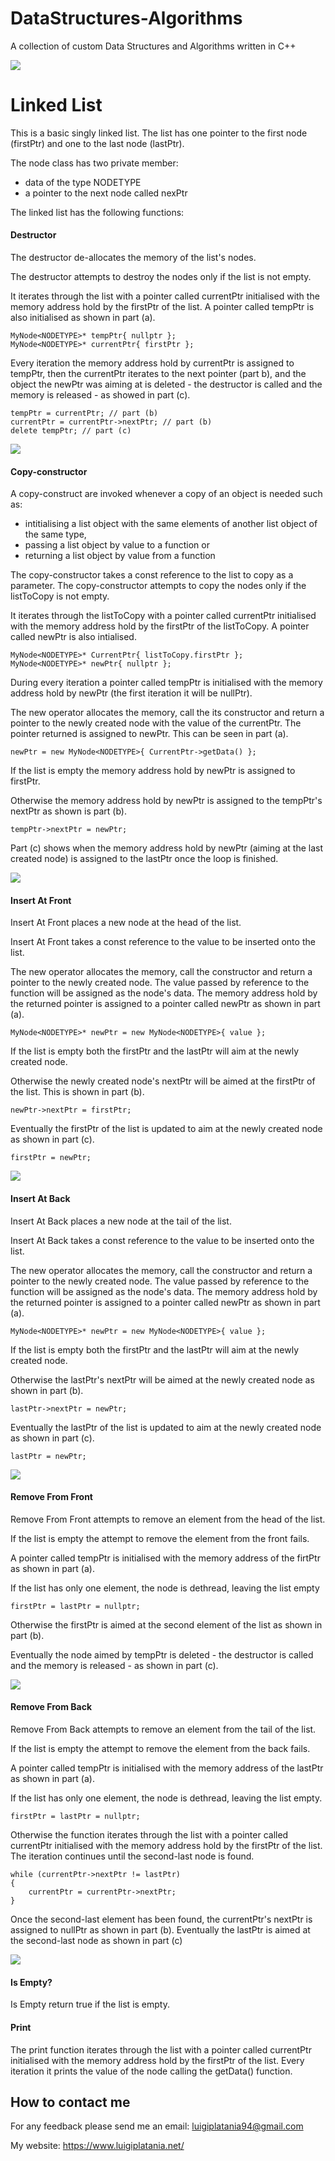 # DataStructures-Algorithms
A collection of custom Data Structures and Algorithms written in C++


![](Documentation/Images/Image01.png)

# Linked List

This is a basic singly linked list.
The list has one pointer to the first node (firstPtr) and one to the last node (lastPtr).

The node class has two private member:
- data of the type NODETYPE
- a pointer to the next node called nexPtr

The linked list has the following functions:

#### Destructor
The destructor de-allocates the memory of the list's nodes.

The destructor attempts to destroy the nodes only if the list is not empty.

It iterates through the list with a pointer called currentPtr initialised with the memory address hold by the firstPtr of the list. 
A pointer called tempPtr is also initialised as shown in part (a).

```
MyNode<NODETYPE>* tempPtr{ nullptr };
MyNode<NODETYPE>* currentPtr{ firstPtr };
```

Every iteration the memory address hold by currentPtr is assigned to tempPtr, then the currentPtr iterates to the next pointer (part b), and the object the newPtr was aiming at is deleted - the destructor is called and the memory is released - as showed in part (c).
```
tempPtr = currentPtr; // part (b)
currentPtr = currentPtr->nextPtr; // part (b)
delete tempPtr; // part (c)
```

![](Documentation/Images/LinkedList/LinkedList_Destructor_2.png)

#### Copy-constructor
A copy-construct are invoked whenever a copy of an object is needed such as:
- intitialising a list object with the same elements of another list object of the same type,
- passing a list object by value to a function or
- returning a list object by value from a function

The copy-constructor takes a const reference to the list to copy as a parameter.
The copy-constructor attempts to copy the nodes only if the listToCopy is not empty.

It iterates through the listToCopy with a pointer called currentPtr initialised with the memory address hold by the firstPtr of the listToCopy. 
A pointer called newPtr is also intialised.

```
MyNode<NODETYPE>* CurrentPtr{ listToCopy.firstPtr };
MyNode<NODETYPE>* newPtr{ nullptr };
``` 

During every iteration a pointer called tempPtr is initialised with the memory address hold by newPtr (the first iteration it will be nullPtr).

The new operator allocates the memory, call the its constructor and return a pointer to the newly created node with the value of the currentPtr. The pointer returned is assigned to newPtr. This can be seen in part (a).

```
newPtr = new MyNode<NODETYPE>{ CurrentPtr->getData() }; 
```

If the list is empty the memory address hold by newPtr is assigned to firstPtr.

Otherwise the memory address hold by newPtr is assigned to the tempPtr's nextPtr as shown is part (b).
```
tempPtr->nextPtr = newPtr;
```

Part (c) shows when the memory address hold by newPtr (aiming at the last created node) is assigned to the lastPtr once the loop is finished.

![](Documentation/Images/LinkedList/LinkedList_copyConstructor_3.png)

#### Insert At Front
Insert At Front places a new node at the head of the list.

Insert At Front takes a const reference to the value to be inserted onto the list.

The new operator allocates the memory, call the constructor and return a pointer to the newly created node. The value passed by reference to the function will be assigned as the node's data. The memory address hold by the returned pointer is assigned to a pointer called newPtr as shown in part (a).

```
MyNode<NODETYPE>* newPtr = new MyNode<NODETYPE>{ value };
```

If the list is empty both the firstPtr and the lastPtr will aim at the newly created node.

Otherwise the newly created node's nextPtr will be aimed at the firstPtr of the list. This is shown in part (b).

```
newPtr->nextPtr = firstPtr;
```

Eventually the firstPtr of the list is updated to aim at the newly created node as shown in part (c).

```
firstPtr = newPtr;
```

![](Documentation/Images/LinkedList/LinkedList_InsertAtFront_8.png)

#### Insert At Back
Insert At Back places a new node at the tail of the list.

Insert At Back takes a const reference to the value to be inserted onto the list.

The new operator allocates the memory, call the constructor and return a pointer to the newly created node. The value passed by reference to the function will be assigned as the node's data. The memory address hold by the returned pointer is assigned to a pointer called newPtr as shown in part (a).

```
MyNode<NODETYPE>* newPtr = new MyNode<NODETYPE>{ value };
```

If the list is empty both the firstPtr and the lastPtr will aim at the newly created node.

Otherwise the lastPtr's nextPtr will be aimed at the newly created node as shown in part (b).

```
lastPtr->nextPtr = newPtr;
```

Eventually the lastPtr of the list is updated to aim at the newly created node as shown in part (c).

```
lastPtr = newPtr;
```


![](Documentation/Images/LinkedList/LinkedList_InsertAtBack_6.png)

#### Remove From Front
Remove From Front attempts to remove an element from the head of the list.

If the list is empty the attempt to remove the element from the front fails.

A pointer called tempPtr is initialised with the memory address of the firtPtr as shown in part (a).

If the list has only one element, the node is dethread, leaving the list empty

```
firstPtr = lastPtr = nullptr;
```

Otherwise the firstPtr is aimed at the second element of the list as shown in part (b).

Eventually the node aimed by tempPtr is deleted - the destructor is called and the memory is released - as shown in part (c).

![](Documentation/Images/LinkedList/LinkedList_removeFromFront_2.png)

#### Remove From Back
Remove From Back attempts to remove an element from the tail of the list.

If the list is empty the attempt to remove the element from the back fails.

A pointer called tempPtr is initialised with the memory address of the lastPtr as shown in part (a).

If the list has only one element, the node is dethread, leaving the list empty. 

```
firstPtr = lastPtr = nullptr;
```
Otherwise the function iterates through the list with a pointer called currentPtr initialised with the memory address hold by the firstPtr of the list.
The iteration continues until the second-last node is found.

```
while (currentPtr->nextPtr != lastPtr)
{
    currentPtr = currentPtr->nextPtr;
}
```

Once the second-last element has been found, the currentPtr's nextPtr is assigned to nullPtr as shown in part (b).
Eventually the lastPtr is aimed at the second-last node as shown in part (c)

![](Documentation/Images/LinkedList/LinkedList_removeFromBack_2.png)

#### Is Empty?
Is Empty return true if the list is empty.

#### Print
The print function iterates through the list with a pointer called currentPtr initialised with the memory address hold by the firstPtr of the list.
Every iteration it prints the value of the node calling the getData() function. 

## How to contact me
For any feedback please send me an email: 
luigiplatania94@gmail.com

My website: https://www.luigiplatania.net/
